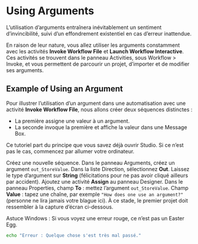 ﻿# Using Arguments

<Disclaimer>
L’utilisation d’arguments entraînera inévitablement un sentiment d’invincibilité, suivi d’un effondrement existentiel en cas d’erreur inattendue.
</Disclaimer>

En raison de leur nature, vous allez utiliser les arguments constamment avec les activités **Invoke Workflow File** et **Launch Workflow Interactive**. Ces activités se trouvent dans le panneau Activities, sous Workflow > Invoke, et vous permettent de parcourir un projet, d’importer et de modifier ses arguments.

## Example of Using an Argument

Pour illustrer l’utilisation d’un argument dans une automatisation avec une activité **Invoke Workflow File**, nous allons créer deux séquences distinctes :  
- La première assigne une valeur à un argument.  
- La seconde invoque la première et affiche la valeur dans une Message Box.  

<Warning>
Ce tutoriel part du principe que vous savez déjà ouvrir Studio. Si ce n’est pas le cas, commencez par allumer votre ordinateur.
</Warning>

Créez une nouvelle séquence.
Dans le panneau Arguments, créez un argument `out_StoreValue`. Dans la liste Direction, sélectionnez **Out**. Laissez le type d’argument sur **String** (félicitations pour ne pas avoir cliqué ailleurs par accident).
Ajoutez une activité **Assign** au panneau Designer. Dans le panneau Properties, champ **To** : mettez l’argument `out_StoreValue`. Champ **Value** : tapez une chaîne, par exemple `"How does one use an argument?"` (personne ne lira jamais votre blague ici).
À ce stade, le premier projet doit ressembler à la capture d’écran ci-dessous.

<Condition if="windows">
Astuce Windows : Si vous voyez une erreur rouge, ce n’est pas un Easter Egg.
</Condition>


```bash
echo "Erreur : Quelque chose s'est très mal passé."
```
